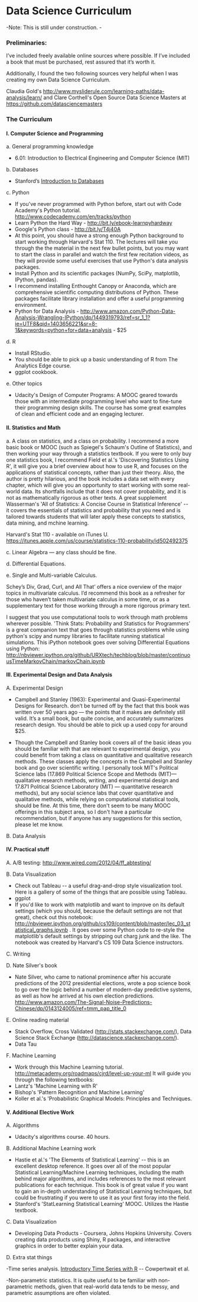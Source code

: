 # Data Science Curriculum

-Note: This is still under construction. - 

### Preliminaries: 

I’ve included freely available online sources where possible. If I’ve included a book that must be purchased, rest assured that it’s worth it. 

Additionally, I found the two following sources very helpful when I was creating my own Data Science Curriculum.

Claudia Gold's http://www.mysliderule.com/learning-paths/data-analysis/learn/ and Clare Corthell's Open Source Data Science Masters at https://github.com/datasciencemasters

### The Curriculum

#### I. Computer Science and Programming

a. General programming knowledge
- 6.01: Introduction to Electrical Engineering and Computer Science (MIT) 

b. Databases
- Stanford’s [Introduction to Databases](https://class.stanford.edu/courses/Engineering/db/2014_1/about)

c. Python
- If you've never programmed with Python before, start out with Code Academy's Python tutorial. http://www.codecademy.com/en/tracks/python
- Learn Python the Hard Way - http://bit.ly/ebook-learnpyhardway
- Google's Python class - http://bit.ly/T4j40A
- At this point, you should have a strong enough Python background to start working through Harvard's Stat 110. The lectures will take you through the the material in the next few bullet points, but you may want to start the class in parallel and watch the first few recitation videos, as they will provide some useful exercises that use Python's data analysis packages. 
- Install Python and its scientific packages (NumPy, SciPy, matplotlib, IPython, pandas). 
- I recommend installing Enthought Canopy or Anaconda, which are comprehensive scientific computing distributions of Python. These packages facilitate library installation and offer a useful programming environment. 
- Python for Data Analysis - http://www.amazon.com/Python-Data-Analysis-Wrangling-IPython/dp/1449319793/ref=sr_1_1?ie=UTF8&qid=1403656221&sr=8-1&keywords=python+for+data+analysis - $25

d. R
- Install RStudio.
- You should be able to pick up a basic understanding of R from The Analytics Edge course. 
- ggplot cookbook. 

e. Other topics
- Udacity's Design of Computer Programs: A MOOC geared towards those with an intermediate programming level who want to fine-tune their programming design skills. The course has some great examples of clean and efficient code and an engaging lecturer.


#### II. Statistics and Math
a. A class on statistics, and a class on probability. I recommend a more basic book or MOOC (such as Spiegel's Schaum's Outline of Statistics), and then working your way through a statistics textbook. If you were to only buy one statistics book, I recommend Field et al.'s 'Discovering Statistics Using R', it will give you a brief overview about how to use R, and focuses on the applications of statistical concepts, rather than just their theory. Also, the author is pretty hilarious, and the book includes a data set with every chapter, which will give you an opportunity to start working with some real-world data. Its shortfalls include that it does not cover probability, and it is not as mathematically rigorous as other texts. A great supplement Wasserman's 'All of Statistics: A Concise Course in Statistical Inference' -- it covers the essentials of statistics and probability that you need and is tailored towards students that will later apply these concepts to statistics, data mining, and mchine learning. 

Harvard's Stat 110 - available on iTunes U. https://itunes.apple.com/us/course/statistics-110-probability/id502492375

c. Linear Algebra — any class should be fine.

d. Differential Equations. 

e. Single and Multi-variable Calculus. 


Schey’s Div, Grad, Curl, and All That’ offers a nice overview of the major topics in multivariate calculus. I’d recommend this book as a refresher for those who haven’t taken multivariate calculus in some time, or as a supplementary text for those working through a more rigorous primary text. 

I suggest that you use computational tools to work through math problems wherever possible. 'Think Stats: Probability and Statistics for Programmers' is a great companion text that goes through statistics problems while using python's scipy and numpy libraries to facilitate running statistical simulations. This iPython notebook goes over solving Differential Equations using Python: http://nbviewer.ipython.org/github/URXtech/techblog/blob/master/continuousTimeMarkovChain/markovChain.ipynb


#### III. Experimental Design and Data Analysis

A. Experimental Design
- Campbell and Stanley (1963): Experimental and Quasi-Experimental Designs for Research. don’t be turned off by the fact that this book was written over 50 years ago — the points that it makes are definitely still valid. It’s a small book, but quite concise, and accurately summarizes research design. You should be able to pick up a used copy for around $25.

- Though the Campbell and Stanley book covers all of the basic ideas you should be familiar with that are relevant to experimental design, you could benefit from taking a class on quantitative and qualitative research methods. These classes apply the concepts in the Campbell and Stanley book and go over scientific writing. I personally took MIT's Political Science labs (17.869 Political Science Scope and Methods (MIT)— qualitative research methods, writing, and experimental design and 17.871 Political Science Laboratory (MIT) — quantitative research methods), but any social science labs that cover quantitative and qualitative methods, while relying on computational statistical tools, should be fine. At this time, there don't seem to be many MOOC offerings in this subject area, so I don't have a particular recommendation, but if anyone has any suggestions for this section, please let me know.

B. Data Analysis

#### IV. Practical stuff
A. A/B testing:
http://www.wired.com/2012/04/ff_abtesting/

B. Data Visualization
- Check out Tableau -- a useful drag-and-drop style visualization tool. Here is a gallery of some of the things that are possible using Tableau. 
- ggplot 
- If you'd like to work with matplotlib and want to improve on its default settings (which you should, because the default settings are not that great), check out this notebook: http://nbviewer.ipython.org/github/cs109/content/blob/master/lec_03_statistical_graphs.ipynb . It goes over some Python code to re-style the matplotlib's default settings by stripping out charg junk and the like. The notebook was created by  Harvard's CS 109 Data Science instructors. 

C. Writing

D. Nate Silver's book
- Nate Silver, who came to national prominence after his accurate predictions of the 2012 presidential elections, wrote a pop science book to go over the logic behind a number of modern-day predictive systems, as well as how he arrived at his own election predictions. http://www.amazon.com/The-Signal-Noise-Predictions-Chinese/dp/0143124005/ref=tmm_pap_title_0

E. Online reading material
- Stack Overflow, Cross Validated (http://stats.stackexchange.com/), Data Science Stack Exchange (http://datascience.stackexchange.com/). 
- Data Tau


F. Machine Learning
- Work through this Machine Learning tutorial. http://metacademy.org/roadmaps/cjrd/level-up-your-ml It will guide you through the following textbooks:
- Lantz's 'Machine Learning with R'
- Bishop's 'Pattern Recognition and Machine Learning'
- Koller et al.'s 'Probabilistic Graphical Models: Principles and Techniques. 


#### V. Additional Elective Work

A. Algorithms
- Udacity's algorithms course. 40 hours. 

B. Additional Machine Learning work 
- Hastie et al.'s 'The Elements of Statistical Learning' -- this is an excellent desktop reference. It goes over all of the most popular Statistical Learning/Machine Learning techniques, including the math behind major algorithms, and includes references to the most relevant publications for each technique. This book is of great value if you want to gain an in-depth understanding of Statistical Learning techniques, but could be frustrating if you were to use it as your first foray into the field. 
- Stanford's 'StatLearning Statistical Learning' MOOC. Utilizes the Hastie textbook. 

C. Data Visualization
- Developing Data Products - Coursera, Johns Hopkins University. Covers creating data products using Shiny, R packages, and interactive graphics in order to better explain your data. 

D. Extra stat things

-Time series analysis. [Introductory Time Series with R](http://www.amazon.com/Introductory-Time-Series-Paul-Cowpertwait/dp/0387886974/ref=sr_1_1?ie=UTF8&qid=1408457691&sr=8-1&keywords=time+series+analysis+r) -- Cowpertwait et al.

-Non-parametric statistics. It is quite useful to be familiar with non-parametric methods, given that real-world data tends to be messy, and parametric assumptions are often violated.

